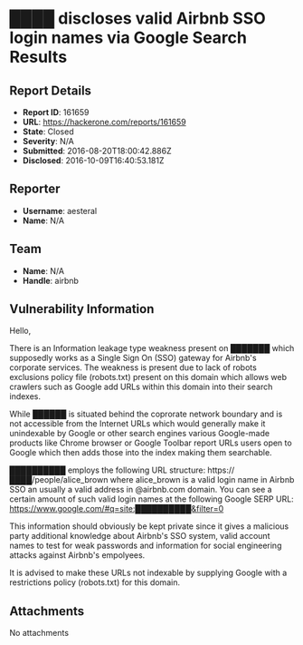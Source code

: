 # ████ discloses valid Airbnb SSO login names via Google Search Results

## Report Details
- **Report ID**: 161659
- **URL**: https://hackerone.com/reports/161659
- **State**: Closed
- **Severity**: N/A
- **Submitted**: 2016-08-20T18:00:42.886Z
- **Disclosed**: 2016-10-09T16:40:53.181Z

## Reporter
- **Username**: aesteral
- **Name**: N/A

## Team
- **Name**: N/A
- **Handle**: airbnb

## Vulnerability Information
Hello,

There is an Information leakage type weakness present on ███████ which supposedly works as a Single Sign On (SSO) gateway for Airbnb's corporate services. The weakness is present due to lack of robots exclusions policy file (robots.txt) present on this domain which allows web crawlers such as Google add URLs within this domain into their search indexes.

While ██████ is situated behind the coprorate network boundary and is not accessible from the Internet URLs which would generally make it unindexable by Google or other search engines various Google-made products like Chrome browser or Google Toolbar report URLs users open to Google which then adds those into the index making them searchable.

██████████ employs the following URL structure: https://████/people/alice_brown where alice_brown is a valid login name in Airbnb SSO an usually a valid address in @airbnb.com domain. You can see a certain amount of such valid login names at the following Google SERP URL: https://www.google.com/#q=site:██████████&filter=0

This information should obviously be kept private since it gives a malicious party additional knowledge about Airbnb's SSO system, valid account names to test for weak passwords and information for social engineering attacks against Airbnb's empolyees.

It is advised to make these URLs not indexable by supplying Google with a restrictions policy (robots.txt) for this domain.

## Attachments
No attachments
